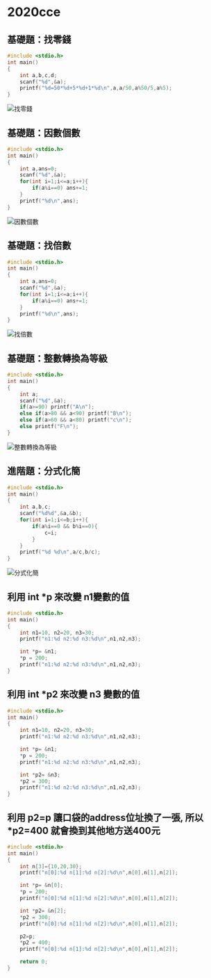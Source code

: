 # 2020cce

## 基礎題：找零錢 
```C
#include <stdio.h>
int main()
{
	int a,b,c,d;
	scanf("%d",&a);
	printf("%d=50*%d+5*%d+1*%d\n",a,a/50,a%50/5,a%5);
}
```
![找零錢](https://scontent.ftpe3-2.fna.fbcdn.net/v/t1.15752-9/156482095_182927566645361_5089412408356124277_n.png?_nc_cat=103&ccb=3&_nc_sid=ae9488&_nc_ohc=kEehjIpoa_8AX_u8qbQ&_nc_ht=scontent.ftpe3-2.fna&oh=5b07401cae68d3cc2afeff7a1c1c592d&oe=60652637)
## 基礎題：因數個數
```C
#include <stdio.h>
int main()
{
	int a,ans=0;
	scanf("%d",&a);
	for(int i=1;i<=a;i++){
		if(a%i==0) ans+=1;
	}
	printf("%d\n",ans);	
}
```
![因數個數](https://scontent.ftpe3-2.fna.fbcdn.net/v/t1.15752-9/156661446_1131191763989898_1824463845972896269_n.png?_nc_cat=101&ccb=3&_nc_sid=ae9488&_nc_ohc=2hXQ6pgzL7wAX_aOmIs&_nc_ht=scontent.ftpe3-2.fna&oh=d741fc68bf840e83941572d637174077&oe=6065C3E9)
## 基礎題：找倍數 
```C
#include <stdio.h>
int main()
{
	int a,ans=0;
	scanf("%d",&a);
	for(int i=1;i<=a;i++){
		if(a%i==0) ans+=1;
	}
	printf("%d\n",ans);	
}
```
![找倍數](https://scontent.ftpe3-1.fna.fbcdn.net/v/t1.15752-9/156803547_770941653840210_3999746319033601205_n.png?_nc_cat=100&ccb=3&_nc_sid=ae9488&_nc_ohc=cSGohyx2IeIAX_lK6zD&_nc_ht=scontent.ftpe3-1.fna&oh=e1529ad8246965bf4d864b0ee25a3900&oe=6064AE44)
## 基礎題：整數轉換為等級
```C
#include <stdio.h>
int main()
{
	int a;
	scanf("%d",&a);
	if(a>=90) printf("A\n");
	else if(a>80 && a<90) printf("B\n");
	else if(a>60 && a<80) printf("c\n");
	else printf("F\n");
}
```
![整數轉換為等級](https://scontent.ftpe3-2.fna.fbcdn.net/v/t1.15752-9/156695401_3739461406176473_6288257147730664671_n.png?_nc_cat=103&ccb=3&_nc_sid=ae9488&_nc_ohc=Lp2WJOHHcOkAX9s_05P&_nc_ht=scontent.ftpe3-2.fna&oh=745cd7d2c663b34efb5ede3e5c98d87f&oe=6065B092)
## 進階題：分式化簡
```C
#include <stdio.h>
int main()
{
	int a,b,c;
	scanf("%d%d",&a,&b);
	for(int i=1;i<=b;i++){
		if(a%i==0 && b%i==0){
			c=i;
		}
	}
	printf("%d %d\n",a/c,b/c);
}	
```
![分式化簡](https://scontent.ftpe3-2.fna.fbcdn.net/v/t1.15752-9/156798252_780600332663301_8118586776765430558_n.png?_nc_cat=107&ccb=3&_nc_sid=ae9488&_nc_ohc=KxocrtvZ_1gAX_g3a-S&_nc_ht=scontent.ftpe3-2.fna&oh=26bda5a47956b97c994fefabfb17178c&oe=60678A02)
## 利用 int *p 來改變 n1變數的值
```C
#include <stdio.h>
int main()
{
    int n1=10, n2=20, n3=30;
    printf("n1:%d n2:%d n3:%d\n",n1,n2,n3);

    int *p= &n1;
    *p = 200;
    printf("n1:%d n2:%d n3:%d\n",n1,n2,n3);
}
```
## 利用 int *p2 來改變 n3 變數的值
```C
#include <stdio.h>
int main()
{
    int n1=10, n2=20, n3=30;
    printf("n1:%d n2:%d n3:%d\n",n1,n2,n3);

    int *p= &n1;
    *p = 200;
    printf("n1:%d n2:%d n3:%d\n",n1,n2,n3);

    int *p2= &n3;
    *p2 = 300;
    printf("n1:%d n2:%d n3:%d\n",n1,n2,n3);
}
```
## 利用 p2=p 讓口袋的address位址換了一張, 所以 *p2=400 就會換到其他地方送400元
```C
#include <stdio.h>
int main()
{
    int n[3]={10,20,30};
    printf("n[0]:%d n[1]:%d n[2]:%d\n",n[0],n[1],n[2]);

    int *p= &n[0];
    *p = 200;
    printf("n[0]:%d n[1]:%d n[2]:%d\n",n[0],n[1],n[2]);

    int *p2= &n[2];
    *p2 = 300;
    printf("n[0]:%d n[1]:%d n[2]:%d\n",n[0],n[1],n[2]);

    p2=p;
    *p2 = 400;
    printf("n[0]:%d n[1]:%d n[2]:%d\n",n[0],n[1],n[2]);

    return 0;
}
```

